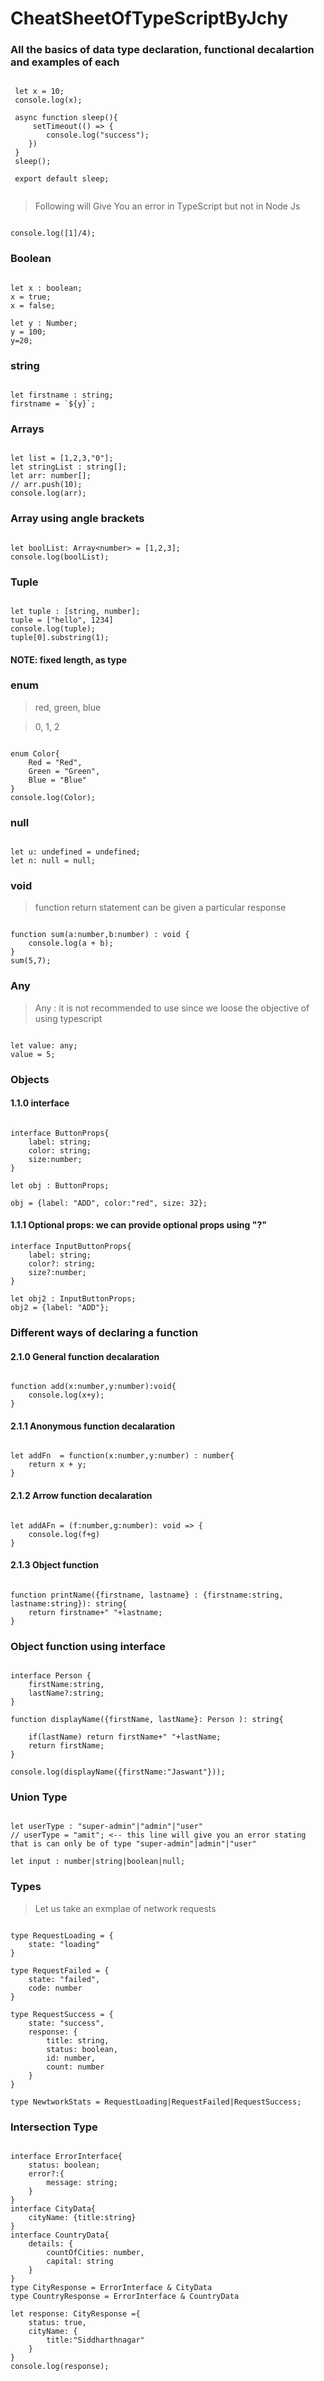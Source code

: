 # CheatSheetOfTypeScriptByJchy
### All the basics of data type declaration, functional decalartion and examples of each 
```

 let x = 10;
 console.log(x);

 async function sleep(){
     setTimeout(() => {
        console.log("success");
    })
 }
 sleep();

 export default sleep;
 
 ```
> Following will Give You an error in TypeScript but not in Node Js 
```

console.log([1]/4);

```

### Boolean 
```

let x : boolean;
x = true;
x = false;

let y : Number;
y = 100;
y=20;

```
### string
```

let firstname : string;
firstname = `${y}`;

```

### Arrays
```

let list = [1,2,3,"0"];
let stringList : string[];
let arr: number[];
// arr.push(10);
console.log(arr);

```

### Array using angle brackets 
```

let boolList: Array<number> = [1,2,3];
console.log(boolList);

```

### Tuple 
```

let tuple : [string, number];
tuple = ["hello", 1234]
console.log(tuple);
tuple[0].substring(1);

```

#### NOTE:  fixed length, as type
### enum 
>  red, green, blue

>  0,    1,     2

```

enum Color{
    Red = "Red",
    Green = "Green",
    Blue = "Blue"
}
console.log(Color);

```

### null
```

let u: undefined = undefined;
let n: null = null;

```

### void 
> function return statement can be given a particular response 

```

function sum(a:number,b:number) : void {
    console.log(a + b);
}
sum(5,7);

```

### Any
> Any : it is not recommended to use since we loose the objective of using typescript
```

let value: any;
value = 5;

```

### Objects
#### 1.1.0 interface

```

interface ButtonProps{
    label: string;
    color: string;
    size:number;
}

let obj : ButtonProps;

obj = {label: "ADD", color:"red", size: 32};

```

#### 1.1.1 Optional props: we can provide optional props using "?" 
```
interface InputButtonProps{
    label: string;
    color?: string;
    size?:number;
}

let obj2 : InputButtonProps;
obj2 = {label: "ADD"};

```

### Different ways of declaring a function 
#### 2.1.0 General function decalaration
```

function add(x:number,y:number):void{
    console.log(x+y);
}

```

#### 2.1.1 Anonymous function decalaration
```

let addFn  = function(x:number,y:number) : number{
    return x + y;
}

```

####  2.1.2 Arrow function decalaration
```

let addAFn = (f:number,g:number): void => {
    console.log(f+g)
}

```

#### 2.1.3 Object function
```

function printName({firstname, lastname} : {firstname:string, lastname:string}): string{
    return firstname+" "+lastname;
}

```

### Object function using interface
```

interface Person {
    firstName:string, 
    lastName?:string;
}

function displayName({firstName, lastName}: Person ): string{
    
    if(lastName) return firstName+" "+lastName;
    return firstName;
}

console.log(displayName({firstName:"Jaswant"}));

```

### Union Type
```

let userType : "super-admin"|"admin"|"user"
// userType = "amit"; <-- this line will give you an error stating that is can only be of type "super-admin"|admin"|"user"

let input : number|string|boolean|null;

```

### Types
> Let us take an exmplae of network requests
```

type RequestLoading = {
    state: "loading"
}

type RequestFailed = {
    state: "failed",
    code: number
}

type RequestSuccess = {
    state: "success",
    response: {
        title: string,
        status: boolean, 
        id: number, 
        count: number
    }
}

type NewtworkStats = RequestLoading|RequestFailed|RequestSuccess;

```

### Intersection Type
```

interface ErrorInterface{
    status: boolean;
    error?:{
        message: string;
    }
}
interface CityData{
    cityName: {title:string}
}
interface CountryData{
    details: {
        countOfCities: number,
        capital: string
    }
}
type CityResponse = ErrorInterface & CityData
type CountryResponse = ErrorInterface & CountryData

let response: CityResponse ={
    status: true,
    cityName: {
        title:"Siddharthnagar"
    }
}
console.log(response);

```

